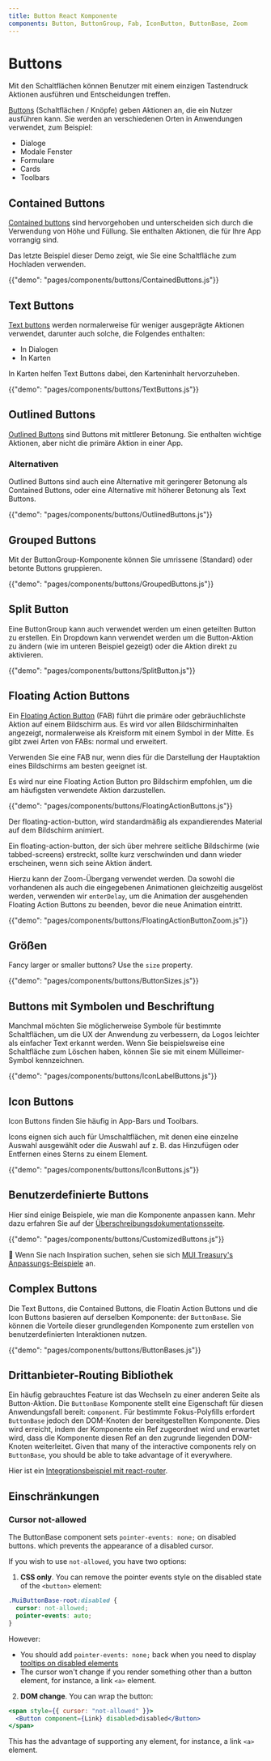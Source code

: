 ```yaml
---
title: Button React Komponente
components: Button, ButtonGroup, Fab, IconButton, ButtonBase, Zoom
---
```


# Buttons

<p class="description">Mit den Schaltflächen können Benutzer mit einem einzigen Tastendruck Aktionen ausführen und Entscheidungen treffen.</p>

[Buttons](https://material.io/design/components/buttons.html) (Schaltflächen / Knöpfe) geben Aktionen an, die ein Nutzer ausführen kann. Sie werden an verschiedenen Orten in Anwendungen verwendet, zum Beispiel:

- Dialoge
- Modale Fenster
- Formulare
- Cards
- Toolbars

## Contained Buttons

[Contained buttons](https://material.io/design/components/buttons.html#contained-button) sind hervorgehoben und unterscheiden sich durch die Verwendung von Höhe und Füllung. Sie enthalten Aktionen, die für Ihre App vorrangig sind.

Das letzte Beispiel dieser Demo zeigt, wie Sie eine Schaltfläche zum Hochladen verwenden.

{{"demo": "pages/components/buttons/ContainedButtons.js"}}

## Text Buttons

[Text buttons](https://material.io/design/components/buttons.html#text-button) werden normalerweise für weniger ausgeprägte Aktionen verwendet, darunter auch solche, die Folgendes enthalten:

- In Dialogen
- In Karten

In Karten helfen Text Buttons dabei, den Karteninhalt hervorzuheben.

{{"demo": "pages/components/buttons/TextButtons.js"}}

## Outlined Buttons

[Outlined Buttons](https://material.io/design/components/buttons.html#outlined-button) sind Buttons mit mittlerer Betonung. Sie enthalten wichtige Aktionen, aber nicht die primäre Aktion in einer App.

### Alternativen

Outlined Buttons sind auch eine Alternative mit geringerer Betonung als Contained Buttons, oder eine Alternative mit höherer Betonung als Text Buttons.

{{"demo": "pages/components/buttons/OutlinedButtons.js"}}

## Grouped Buttons

Mit der ButtonGroup-Komponente können Sie umrissene (Standard) oder betonte Buttons gruppieren.

{{"demo": "pages/components/buttons/GroupedButtons.js"}}

## Split Button

Eine ButtonGroup kann auch verwendet werden um einen geteilten Button zu erstellen. Ein Dropdown kann verwendet werden um die Button-Aktion zu ändern (wie im unteren Beispiel gezeigt) oder die Aktion direkt zu aktivieren.

{{"demo": "pages/components/buttons/SplitButton.js"}}

## Floating Action Buttons

Ein [Floating Action Button](https://material.io/design/components/buttons-floating-action-button.html) (FAB) führt die primäre oder gebräuchlichste Aktion auf einem Bildschirm aus. Es wird vor allen Bildschirminhalten angezeigt, normalerweise als Kreisform mit einem Symbol in der Mitte. Es gibt zwei Arten von FABs: normal und erweitert.

Verwenden Sie eine FAB nur, wenn dies für die Darstellung der Hauptaktion eines Bildschirms am besten geeignet ist.

Es wird nur eine Floating Action Button pro Bildschirm empfohlen, um die am häufigsten verwendete Aktion darzustellen.

{{"demo": "pages/components/buttons/FloatingActionButtons.js"}}

Der floating-action-button, wird standardmäßig als expandierendes Material auf dem Bildschirm animiert.

Ein floating-action-button, der sich über mehrere seitliche Bildschirme (wie tabbed-screens) erstreckt, sollte kurz verschwinden und dann wieder erscheinen, wenn sich seine Aktion ändert.

Hierzu kann der Zoom-Übergang verwendet werden. Da sowohl die vorhandenen als auch die eingegebenen Animationen gleichzeitig ausgelöst werden, verwenden wir `enterDelay`, um die Animation der ausgehenden Floating Action Buttons zu beenden, bevor die neue Animation eintritt.

{{"demo": "pages/components/buttons/FloatingActionButtonZoom.js"}}

## Größen

Fancy larger or smaller buttons? Use the `size` property.

{{"demo": "pages/components/buttons/ButtonSizes.js"}}

## Buttons mit Symbolen und Beschriftung

Manchmal möchten Sie möglicherweise Symbole für bestimmte Schaltflächen, um die UX der Anwendung zu verbessern, da Logos leichter als einfacher Text erkannt werden. Wenn Sie beispielsweise eine Schaltfläche zum Löschen haben, können Sie sie mit einem Mülleimer-Symbol kennzeichnen.

{{"demo": "pages/components/buttons/IconLabelButtons.js"}}

## Icon Buttons

Icon Buttons finden Sie häufig in App-Bars und Toolbars.

Icons eignen sich auch für Umschaltflächen, mit denen eine einzelne Auswahl ausgewählt oder die Auswahl auf z. B. das Hinzufügen oder Entfernen eines Sterns zu einem Element.

{{"demo": "pages/components/buttons/IconButtons.js"}}

## Benutzerdefinierte Buttons

Hier sind einige Beispiele, wie man die Komponente anpassen kann. Mehr dazu erfahren Sie auf der [Überschreibungsdokumentationsseite](/customization/components/).

{{"demo": "pages/components/buttons/CustomizedButtons.js"}}

👑 Wenn Sie nach Inspiration suchen, sehen sie sich [MUI Treasury's Anpassungs-Beispiele](https://mui-treasury.com/components/button) an.

## Complex Buttons

Die Text Buttons, die Contained Buttons, die Floatin Action Buttons und die Icon Buttons basieren auf derselben Komponente: der `ButtonBase`. Sie können die Vorteile dieser grundlegenden Komponente zum erstellen von benutzerdefinierten Interaktionen nutzen.

{{"demo": "pages/components/buttons/ButtonBases.js"}}

## Drittanbieter-Routing Bibliothek

Ein häufig gebrauchtes Feature ist das Wechseln zu einer anderen Seite als Button-Aktion. Die `ButtonBase` Komponente stellt eine Eigenschaft für diesen Anwendungsfall bereit: `component`. Für bestimmte Fokus-Polyfills erfordert `ButtonBase` jedoch den DOM-Knoten der bereitgestellten Komponente. Dies wird erreicht, indem der Komponente ein Ref zugeordnet wird und erwartet wird, dass die Komponente diesen Ref an den zugrunde liegenden DOM-Knoten weiterleitet. Given that many of the interactive components rely on `ButtonBase`, you should be able to take advantage of it everywhere.

Hier ist ein [Integrationsbeispiel mit react-router](/guides/composition/#button).

## Einschränkungen

### Cursor not-allowed

The ButtonBase component sets `pointer-events: none;` on disabled buttons. which prevents the appearance of a disabled cursor.

If you wish to use `not-allowed`, you have two options:

1. **CSS only**. You can remove the pointer events style on the disabled state of the `<button>` element:

```css
.MuiButtonBase-root:disabled {
  cursor: not-allowed;
  pointer-events: auto;
}
```

However:

- You should add `pointer-events: none;` back when you need to display [tooltips on disabled elements](/components/tooltips/#disabled-elements)
- The cursor won't change if you render something other than a button element, for instance, a link `<a>` element.

2. **DOM change**. You can wrap the button:

```jsx
<span style={{ cursor: "not-allowed" }}>
  <Button component={Link} disabled>disabled</Button>
</span>
```

This has the advantage of supporting any element, for instance, a link `<a>` element.